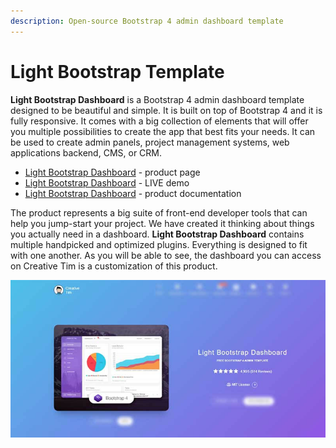 ```yaml
---
description: Open-source Bootstrap 4 admin dashboard template
---
```


# Light Bootstrap Template

**Light Bootstrap Dashboard** is a Bootstrap 4 admin dashboard template designed to be beautiful and simple. It is built on top of Bootstrap 4 and it is fully responsive. It comes with a big collection of elements that will offer you multiple possibilities to create the app that best fits your needs. It can be used to create admin panels, project management systems, web applications backend, CMS, or CRM.

* [Light Bootstrap Dashboard](https://bit.ly/2ZEXOU3) - product page
* [Light Bootstrap Dashboard](https://bit.ly/2SlJRtz) - LIVE demo
* [Light Bootstrap Dashboard](https://bit.ly/3tqTMLv) - product documentation

The product represents a big suite of front-end developer tools that can help you jump-start your project. We have created it thinking about things you actually need in a dashboard. **Light Bootstrap Dashboard** contains multiple handpicked and optimized plugins. Everything is designed to fit with one another. As you will be able to see, the dashboard you can access on Creative Tim is a customization of this product.

![Bootstrap template - Light Dashboard](../../.gitbook/assets/docs-cover-light-bootstrap.jpg)







